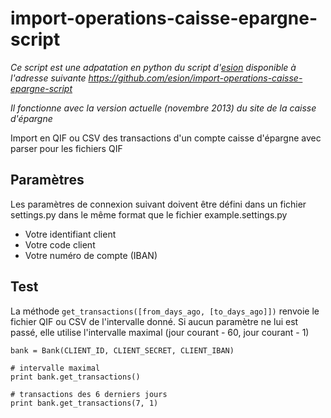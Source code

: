 import-operations-caisse-epargne-script
=======================================

*Ce script est une adpatation en python du script d'[esion][1] disponible à l'adresse suivante https://github.com/esion/import-operations-caisse-epargne-script*

*Il fonctionne avec la version actuelle (novembre 2013) du site de la caisse d'épargne*

Import en QIF ou CSV des transactions d'un compte caisse d'épargne avec parser pour les fichiers QIF

## Paramètres

Les paramètres de connexion suivant doivent être défini dans un fichier settings.py dans le même format que le fichier example.settings.py

 * Votre identifiant client
 * Votre code client
 * Votre numéro de compte (IBAN)

## Test

La méthode `get_transactions([from_days_ago, [to_days_ago]])` renvoie le fichier QIF ou CSV de l'intervalle donné. Si aucun paramètre ne lui est passé, elle utilise l'intervalle maximal (jour courant - 60, jour courant - 1)

    bank = Bank(CLIENT_ID, CLIENT_SECRET, CLIENT_IBAN)

    # intervalle maximal
    print bank.get_transactions()

    # transactions des 6 derniers jours
    print bank.get_transactions(7, 1)


  [1]: https://github.com/esion
